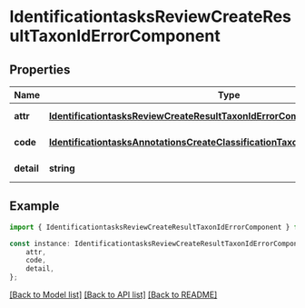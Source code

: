 # IdentificationtasksReviewCreateResultTaxonIdErrorComponent


## Properties

Name | Type | Description | Notes
------------ | ------------- | ------------- | -------------
**attr** | [**IdentificationtasksReviewCreateResultTaxonIdErrorComponentAttr**](IdentificationtasksReviewCreateResultTaxonIdErrorComponentAttr.md) |  | [default to undefined]
**code** | [**IdentificationtasksAnnotationsCreateClassificationTaxonIdErrorComponentCode**](IdentificationtasksAnnotationsCreateClassificationTaxonIdErrorComponentCode.md) |  | [default to undefined]
**detail** | **string** |  | [default to undefined]

## Example

```typescript
import { IdentificationtasksReviewCreateResultTaxonIdErrorComponent } from 'mosquito-alert';

const instance: IdentificationtasksReviewCreateResultTaxonIdErrorComponent = {
    attr,
    code,
    detail,
};
```

[[Back to Model list]](../README.md#documentation-for-models) [[Back to API list]](../README.md#documentation-for-api-endpoints) [[Back to README]](../README.md)
